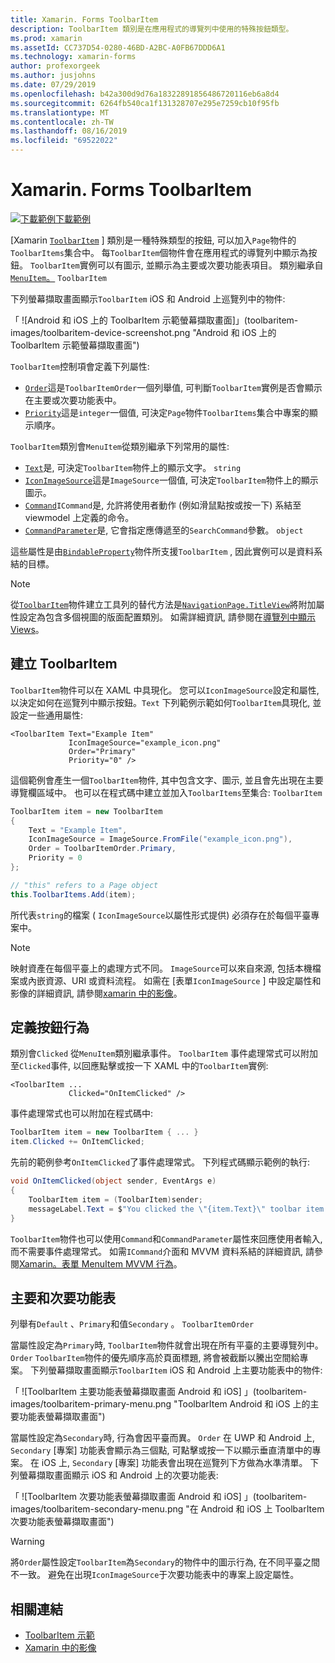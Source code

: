 ```yaml
---
title: Xamarin. Forms ToolbarItem
description: ToolbarItem 類別是在應用程式的導覽列中使用的特殊按鈕類型。
ms.prod: xamarin
ms.assetId: CC737D54-0280-46BD-A2BC-A0FB67DDD6A1
ms.technology: xamarin-forms
author: profexorgeek
ms.author: jusjohns
ms.date: 07/29/2019
ms.openlocfilehash: b42a300d9d76a18322891856486720116eb6a8d4
ms.sourcegitcommit: 6264fb540ca1f131328707e295e7259cb10f95fb
ms.translationtype: MT
ms.contentlocale: zh-TW
ms.lasthandoff: 08/16/2019
ms.locfileid: "69522022"
---
```

# <a name="xamarinforms-toolbaritem"></a>Xamarin. Forms ToolbarItem

[![下載範例](~/media/shared/download.png)下載範例](https://docs.microsoft.com/en-us/samples/xamarin/xamarin-forms-samples/userinterface-toolbaritem/)

[Xamarin [`ToolbarItem`](xref:Xamarin.Forms.ToolbarItem) ] 類別是一種特殊類型的按鈕, 可以加入`Page`物件的`ToolbarItems`集合中。 每`ToolbarItem`個物件會在應用程式的導覽列中顯示為按鈕。 `ToolbarItem`實例可以有圖示, 並顯示為主要或次要功能表項目。 類別繼承自[`MenuItem`。](xref:Xamarin.Forms.MenuItem) `ToolbarItem`

下列螢幕擷取畫面顯示`ToolbarItem` iOS 和 Android 上巡覽列中的物件:

「 ![Android 和 iOS 上的 ToolbarItem 示範螢幕擷取畫面]」(toolbaritem-images/toolbaritem-device-screenshot.png "Android 和 iOS 上的 ToolbarItem 示範螢幕擷取畫面")

`ToolbarItem`控制項會定義下列屬性:

* [`Order`](xref:Xamarin.Forms.ToolbarItem.Order)這是`ToolbarItemOrder`一個列舉值, 可判斷`ToolbarItem`實例是否會顯示在主要或次要功能表中。
* [`Priority`](xref:Xamarin.Forms.ToolbarItem.Priority)這是`integer`一個值, 可決定`Page`物件`ToolbarItems`集合中專案的顯示順序。

`ToolbarItem`類別會`MenuItem`從類別繼承下列常用的屬性:

* [`Text`](xref:Xamarin.Forms.MenuItem.Text)是, 可決定`ToolbarItem`物件上的顯示文字。 `string`
* [`IconImageSource`](xref:Xamarin.Forms.MenuItem.IconImageSource)這是`ImageSource`一個值, 可決定`ToolbarItem`物件上的顯示圖示。
* [`Command`](xref:Xamarin.Forms.MenuItem.Command)`ICommand`是, 允許將使用者動作 (例如滑鼠點按或按一下) 系結至 viewmodel 上定義的命令。
* [`CommandParameter`](xref:Xamarin.Forms.MenuItem.CommandParameter)是, 它會指定應傳遞至的`SearchCommand`參數。 `object`

這些屬性是由[`BindableProperty`](xref:Xamarin.Forms.BindableProperty)物件所支援`ToolbarItem` , 因此實例可以是資料系結的目標。

> [!NOTE]
> 從[`ToolbarItem`](xref:Xamarin.Forms.ToolbarItem)物件建立工具列的替代方法是[`NavigationPage.TitleView`](xref:Xamarin.Forms.NavigationPage.TitleViewProperty)將附加屬性設定為包含多個視圖的版面配置類別。 如需詳細資訊, 請參閱在[導覽列中顯示 Views](~/xamarin-forms/app-fundamentals/navigation/hierarchical.md#displaying-views-in-the-navigation-bar)。

## <a name="create-a-toolbaritem"></a>建立 ToolbarItem

`ToolbarItem`物件可以在 XAML 中具現化。 您可以`IconImageSource`設定和屬性,以決定如何在巡覽列中顯示按鈕。`Text` 下列範例示範如何`ToolbarItem`具現化, 並設定一些通用屬性:

```xaml
<ToolbarItem Text="Example Item"
             IconImageSource="example_icon.png"
             Order="Primary"
             Priority="0" />
```

這個範例會產生一個`ToolbarItem`物件, 其中包含文字、圖示, 並且會先出現在主要導覽欄區域中。 也可以在程式碼中建立並加入`ToolbarItems`至集合: `ToolbarItem`

```csharp
ToolbarItem item = new ToolbarItem
{
    Text = "Example Item",
    IconImageSource = ImageSource.FromFile("example_icon.png"),
    Order = ToolbarItemOrder.Primary,
    Priority = 0
};

// "this" refers to a Page object
this.ToolbarItems.Add(item);
```

所代表`string`的檔案 ( `IconImageSource`以屬性形式提供) 必須存在於每個平臺專案中。

> [!NOTE]
> 映射資產在每個平臺上的處理方式不同。 `ImageSource`可以來自來源, 包括本機檔案或內嵌資源、URI 或資料流程。 如需在 [表單`IconImageSource` ] 中設定屬性和影像的詳細資訊, 請參閱[xamarin 中的影像](~/xamarin-forms/user-interface/images.md)。

## <a name="define-button-behavior"></a>定義按鈕行為

類別會`Clicked` 從`MenuItem`類別繼承事件。 `ToolbarItem` 事件處理常式可以附加至`Clicked`事件, 以回應點擊或按一下 XAML 中的`ToolbarItem`實例:

```xaml
<ToolbarItem ...
             Clicked="OnItemClicked" />
```

事件處理常式也可以附加在程式碼中:

```csharp
ToolbarItem item = new ToolbarItem { ... }
item.Clicked += OnItemClicked;
```

先前的範例參考`OnItemClicked`了事件處理常式。 下列程式碼顯示範例的執行:

```csharp
void OnItemClicked(object sender, EventArgs e)
{
    ToolbarItem item = (ToolbarItem)sender;
    messageLabel.Text = $"You clicked the \"{item.Text}\" toolbar item.";
}
```

`ToolbarItem`物件也可以使用`Command`和`CommandParameter`屬性來回應使用者輸入, 而不需要事件處理常式。 如需`ICommand`介面和 MVVM 資料系結的詳細資訊, 請參閱[Xamarin。表單 MenuItem MVVM 行為](~/xamarin-forms/user-interface/menuitem.md#define-menuitem-behavior-with-mvvm)。

## <a name="primary-and-secondary-menus"></a>主要和次要功能表

列舉有`Default` 、`Primary`和值`Secondary` 。 `ToolbarItemOrder`

當屬性設定為`Primary`時, `ToolbarItem`物件就會出現在所有平臺的主要導覽列中。 `Order` `ToolbarItem`物件的優先順序高於頁面標題, 將會被截斷以騰出空間給專案。 下列螢幕擷取畫面顯示`ToolbarItem` iOS 和 Android 上主要功能表中的物件:

「 ![ToolbarItem 主要功能表螢幕擷取畫面 Android 和 iOS] 」(toolbaritem-images/toolbaritem-primary-menu.png "ToolbarItem Android 和 iOS 上的主要功能表螢幕擷取畫面")

當屬性設定為`Secondary`時, 行為會因平臺而異。 `Order` 在 UWP 和 Android 上, `Secondary` [專案] 功能表會顯示為三個點, 可點擊或按一下以顯示垂直清單中的專案。 在 iOS 上, `Secondary` [專案] 功能表會出現在巡覽列下方做為水準清單。 下列螢幕擷取畫面顯示 iOS 和 Android 上的次要功能表:

「 ![ToolbarItem 次要功能表螢幕擷取畫面 Android 和 iOS] 」(toolbaritem-images/toolbaritem-secondary-menu.png "在 Android 和 iOS 上 ToolbarItem 次要功能表螢幕擷取畫面")

> [!WARNING]
> 將`Order`屬性設定`ToolbarItem`為`Secondary`的物件中的圖示行為, 在不同平臺之間不一致。 避免在出現`IconImageSource`于次要功能表中的專案上設定屬性。

## <a name="related-links"></a>相關連結

* [ToolbarItem 示範](https://docs.microsoft.com/en-us/samples/xamarin/xamarin-forms-samples/userinterface-toolbaritem/)
* [Xamarin 中的影像](~/xamarin-forms/user-interface/images.md)
